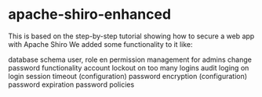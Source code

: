 apache-shiro-enhanced
=====================

This is based on the step-by-step tutorial showing how to secure a web app with Apache Shiro
We added some functionality to it like:

database schema
user, role en permission management for admins
change password functionality
account lockout on too many logins
audit loging on login
session timeout (configuration)
password encryption (configuration)
password expiration
password policies
